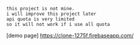 ```
this project is not mine.
i will improve this project later 
api quota is very limited
so it will not work if i use all quota
```

[demo page]
https://clone-1275f.firebaseapp.com/
